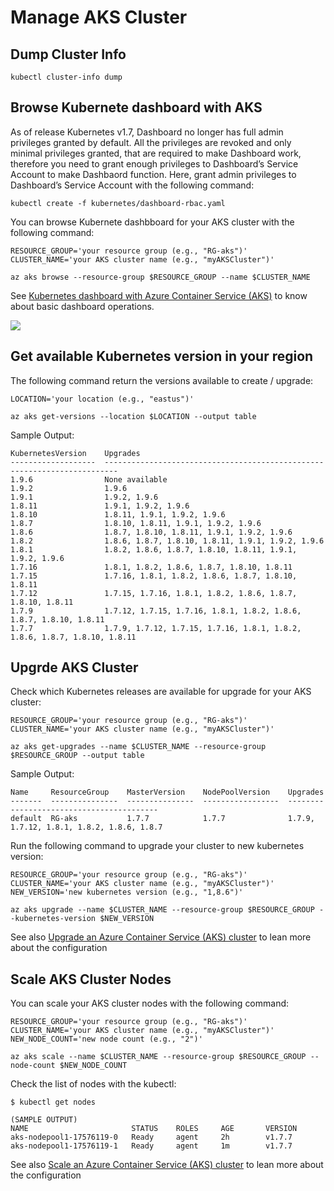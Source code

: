 #  Manage AKS Cluster

## Dump Cluster Info

```
kubectl cluster-info dump
```

## Browse Kubernete dashboard with AKS

As of release Kubernetes v1.7, Dashboard no longer has full admin privileges granted by default. All the privileges are revoked and only minimal privileges granted, that are required to make Dashboard work, therefore you need to grant enough privileges to Dashboard’s Service Account to make Dashbaord function. Here, grant admin privileges to Dashboard’s Service Account with the following command:
```
kubectl create -f kubernetes/dashboard-rbac.yaml
```

You can browse Kubernete dashbboard for your AKS cluster with the following command:
```
RESOURCE_GROUP='your resource group (e.g., "RG-aks")'
CLUSTER_NAME='your AKS cluster name (e.g., "myAKSCluster")'

az aks browse --resource-group $RESOURCE_GROUP --name $CLUSTER_NAME
```
See [Kubernetes dashboard with Azure Container Service (AKS)](https://docs.microsoft.com/en-us/azure/aks/kubernetes-dashboard) to know about basic dashboard operations.

![](../images/azure-kubernetes-dashboard.png)

## Get available Kubernetes version in your region
The following command return the versions available to create / upgrade:
```
LOCATION='your location (e.g., "eastus")'

az aks get-versions --location $LOCATION --output table
```

Sample Output:
```
KubernetesVersion    Upgrades
-------------------  -------------------------------------------------------------------------
1.9.6                None available
1.9.2                1.9.6
1.9.1                1.9.2, 1.9.6
1.8.11               1.9.1, 1.9.2, 1.9.6
1.8.10               1.8.11, 1.9.1, 1.9.2, 1.9.6
1.8.7                1.8.10, 1.8.11, 1.9.1, 1.9.2, 1.9.6
1.8.6                1.8.7, 1.8.10, 1.8.11, 1.9.1, 1.9.2, 1.9.6
1.8.2                1.8.6, 1.8.7, 1.8.10, 1.8.11, 1.9.1, 1.9.2, 1.9.6
1.8.1                1.8.2, 1.8.6, 1.8.7, 1.8.10, 1.8.11, 1.9.1, 1.9.2, 1.9.6
1.7.16               1.8.1, 1.8.2, 1.8.6, 1.8.7, 1.8.10, 1.8.11
1.7.15               1.7.16, 1.8.1, 1.8.2, 1.8.6, 1.8.7, 1.8.10, 1.8.11
1.7.12               1.7.15, 1.7.16, 1.8.1, 1.8.2, 1.8.6, 1.8.7, 1.8.10, 1.8.11
1.7.9                1.7.12, 1.7.15, 1.7.16, 1.8.1, 1.8.2, 1.8.6, 1.8.7, 1.8.10, 1.8.11
1.7.7                1.7.9, 1.7.12, 1.7.15, 1.7.16, 1.8.1, 1.8.2, 1.8.6, 1.8.7, 1.8.10, 1.8.11
```

## Upgrde AKS Cluster

Check which Kubernetes releases are available for upgrade for your AKS cluster:
```
RESOURCE_GROUP='your resource group (e.g., "RG-aks")'
CLUSTER_NAME='your AKS cluster name (e.g., "myAKSCluster")'

az aks get-upgrades --name $CLUSTER_NAME --resource-group $RESOURCE_GROUP --output table
```
Sample Output:
```
Name     ResourceGroup    MasterVersion    NodePoolVersion    Upgrades
-------  ---------------  ---------------  -----------------  -----------------------------------------
default  RG-aks           1.7.7            1.7.7              1.7.9, 1.7.12, 1.8.1, 1.8.2, 1.8.6, 1.8.7
```

Run the following command to upgrade your cluster to new kubernetes version:

```
RESOURCE_GROUP='your resource group (e.g., "RG-aks")'
CLUSTER_NAME='your AKS cluster name (e.g., "myAKSCluster")'
NEW_VERSION='new kubernetes version (e.g., "1,8.6")'

az aks upgrade --name $CLUSTER_NAME --resource-group $RESOURCE_GROUP --kubernetes-version $NEW_VERSION
```

See also [Upgrade an Azure Container Service (AKS) cluster](https://docs.microsoft.com/en-us/azure/aks/upgrade-cluster) to lean more about the configuration


## Scale AKS Cluster Nodes

You can scale your AKS cluster nodes with the following command:
```
RESOURCE_GROUP='your resource group (e.g., "RG-aks")'
CLUSTER_NAME='your AKS cluster name (e.g., "myAKSCluster")'
NEW_NODE_COUNT='new node count (e.g., "2")'

az aks scale --name $CLUSTER_NAME --resource-group $RESOURCE_GROUP --node-count $NEW_NODE_COUNT
```

Check the list of nodes with the kubectl:
```
$ kubectl get nodes

(SAMPLE OUTPUT)
NAME                       STATUS    ROLES     AGE       VERSION
aks-nodepool1-17576119-0   Ready     agent     2h        v1.7.7
aks-nodepool1-17576119-1   Ready     agent     1m        v1.7.7
```

See also [Scale an Azure Container Service (AKS) cluster](https://docs.microsoft.com/en-us/azure/aks/scale-cluster) to lean more about the configuration

